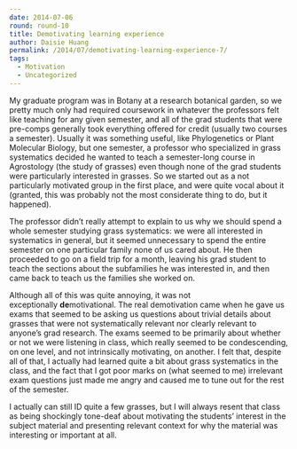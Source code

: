 ```yaml
---
date: 2014-07-06
round: round-10
title: Demotivating learning experience
author: Daisie Huang
permalink: /2014/07/demotivating-learning-experience-7/
tags:
  - Motivation
  - Uncategorized
---
```

My graduate program was in Botany at a research botanical garden, so we pretty much only had required coursework in whatever the professors felt like teaching for any given semester, and all of the grad students that were pre-comps generally took everything offered for credit (usually two courses a semester). Usually it was something useful, like Phylogenetics or Plant Molecular Biology, but one semester, a professor who specialized in grass systematics decided he wanted to teach a semester-long course in Agrostology (the study of grasses) even though none of the grad students were particularly interested in grasses. So we started out as a not particularly motivated group in the first place, and were quite vocal about it (granted, this was probably not the most considerate thing to do, but it happened).

The professor didn&#8217;t really attempt to explain to us why we should spend a whole semester studying grass systematics: we were all interested in systematics in general, but it seemed unnecessary to spend the entire semester on one particular family none of us cared about. He then proceeded to go on a field trip for a month, leaving his grad student to teach the sections about the subfamilies he was interested in, and then came back to teach us the families she worked on.

Although all of this was quite annoying, it was not exceptionally **de**motivational. The real demotivation came when he gave us exams that seemed to be asking us questions about trivial details about grasses that were not systematically relevant nor clearly relevant to anyone&#8217;s grad research. The exams seemed to be primarily about whether or not we were listening in class, which really seemed to be condescending, on one level, and not intrinsically motivating, on another. I felt that, despite all of that, I actually had learned quite a bit about grass systematics in the class, and the fact that I got poor marks on (what seemed to me) irrelevant exam questions just made me angry and caused me to tune out for the rest of the semester.

I actually can still ID quite a few grasses, but I will always resent that class as being shockingly tone-deaf about motivating the students&#8217; interest in the subject material and presenting relevant context for why the material was interesting or important at all.
